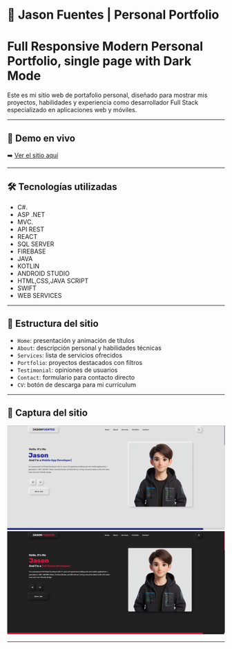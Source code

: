 # 💼 Jason Fuentes | Personal Portfolio
# Full Responsive Modern Personal Portfolio, single page with Dark Mode

Este es mi sitio web de portafolio personal, diseñado para mostrar mis proyectos, habilidades y experiencia como desarrollador Full Stack especializado en aplicaciones web y móviles.

---

## 🔗 Demo en vivo

➡️ [Ver el sitio aquí](https://jasonfuentes.github.io/portfolio-jason-fuentes) 

---

## 🛠️ Tecnologías utilizadas

- C#.
- ASP .NET
- MVC.
- API REST
- REACT
- SQL SERVER
- FIREBASE
- JAVA
- KOTLIN
- ANDROID STUDIO
- HTML,CSS,JAVA SCRIPT
- SWIFT
- WEB SERVICES
---

## 📂 Estructura del sitio

- `Home`: presentación y animación de títulos
- `About`: descripción personal y habilidades técnicas
- `Services`: lista de servicios ofrecidos
- `Portfolio`: proyectos destacados con filtros
- `Testimonial`: opiniones de usuarios
- `Contact`: formulario para contacto directo
- `CV`: botón de descarga para mi currículum

---

## 📸 Captura del sitio

![Preview](assets/images/image.png) 
![Preview](assets/images/image2.png)

---


